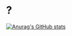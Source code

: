 <!--### Hi there 👋-->

<!--
**USED255/USED255** is a ✨ _special_ ✨ repository because its `README.md` (this file) appears on your GitHub profile.

Here are some ideas to get you started:

- 🔭 I’m currently working on ...
- 🌱 I’m currently learning ...
- 👯 I’m looking to collaborate on ...
- 🤔 I’m looking for help with ...
- 💬 Ask me about ...
- 📫 How to reach me: ...
- 😄 Pronouns: ...
- ⚡ Fun fact: ...
-->
# ?


[![Anurag's GitHub stats](https://github-readme-stats.vercel.app/api?username=USED255&count_private=true&bg_color=DEG,F761A1,8C1BAB)](https://github.com/anuraghazra/github-readme-stats)
